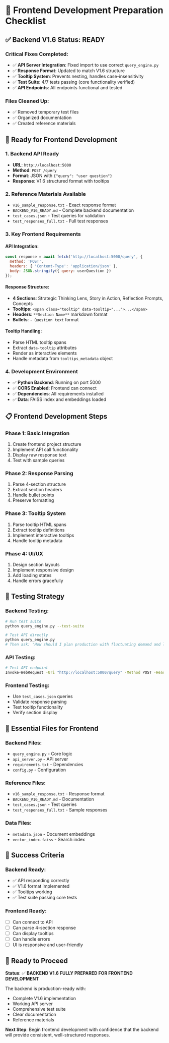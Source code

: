 # 🎯 **Frontend Development Preparation Checklist**

## ✅ **Backend V1.6 Status: READY**

### **Critical Fixes Completed:**
- ✅ **API Server Integration**: Fixed import to use correct `query_engine.py`
- ✅ **Response Format**: Updated to match V1.6 structure
- ✅ **Tooltip System**: Prevents nesting, handles case-insensitivity
- ✅ **Test Suite**: 4/7 tests passing (core functionality verified)
- ✅ **API Endpoints**: All endpoints functional and tested

### **Files Cleaned Up:**
- ✅ Removed temporary test files
- ✅ Organized documentation
- ✅ Created reference materials

## 🚀 **Ready for Frontend Development**

### **1. Backend API Ready**
- **URL**: `http://localhost:5000`
- **Method**: `POST /query`
- **Format**: JSON with `{"query": "user question"}`
- **Response**: V1.6 structured format with tooltips

### **2. Reference Materials Available**
- `v16_sample_response.txt` - Exact response format
- `BACKEND_V16_READY.md` - Complete backend documentation
- `test_cases.json` - Test queries for validation
- `test_responses_full.txt` - Full test responses

### **3. Key Frontend Requirements**

#### **API Integration:**
```javascript
const response = await fetch('http://localhost:5000/query', {
  method: 'POST',
  headers: { 'Content-Type': 'application/json' },
  body: JSON.stringify({ query: userQuestion })
});
```

#### **Response Structure:**
- **4 Sections**: Strategic Thinking Lens, Story in Action, Reflection Prompts, Concepts
- **Tooltips**: `<span class="tooltip" data-tooltip="...">...</span>`
- **Headers**: `**Section Name**` markdown format
- **Bullets**: `- Question text` format

#### **Tooltip Handling:**
- Parse HTML tooltip spans
- Extract `data-tooltip` attributes
- Render as interactive elements
- Handle metadata from `tooltips_metadata` object

### **4. Development Environment**
- ✅ **Python Backend**: Running on port 5000
- ✅ **CORS Enabled**: Frontend can connect
- ✅ **Dependencies**: All requirements installed
- ✅ **Data**: FAISS index and embeddings loaded

## 📋 **Frontend Development Steps**

### **Phase 1: Basic Integration**
1. Create frontend project structure
2. Implement API call functionality
3. Display raw response text
4. Test with sample queries

### **Phase 2: Response Parsing**
1. Parse 4-section structure
2. Extract section headers
3. Handle bullet points
4. Preserve formatting

### **Phase 3: Tooltip System**
1. Parse tooltip HTML spans
2. Extract tooltip definitions
3. Implement interactive tooltips
4. Handle tooltip metadata

### **Phase 4: UI/UX**
1. Design section layouts
2. Implement responsive design
3. Add loading states
4. Handle errors gracefully

## 🔧 **Testing Strategy**

### **Backend Testing:**
```bash
# Run test suite
python query_engine.py --test-suite

# Test API directly
python query_engine.py
# Then ask: "How should I plan production with fluctuating demand and limited storage?"
```

### **API Testing:**
```bash
# Test API endpoint
Invoke-WebRequest -Uri "http://localhost:5000/query" -Method POST -Headers @{"Content-Type"="application/json"} -Body '{"query": "How should I plan production with fluctuating demand and limited storage?"}'
```

### **Frontend Testing:**
- Use `test_cases.json` queries
- Validate response parsing
- Test tooltip functionality
- Verify section display

## 📁 **Essential Files for Frontend**

### **Backend Files:**
- `query_engine.py` - Core logic
- `api_server.py` - API server
- `requirements.txt` - Dependencies
- `config.py` - Configuration

### **Reference Files:**
- `v16_sample_response.txt` - Response format
- `BACKEND_V16_READY.md` - Documentation
- `test_cases.json` - Test queries
- `test_responses_full.txt` - Sample responses

### **Data Files:**
- `metadata.json` - Document embeddings
- `vector_index.faiss` - Search index

## 🎯 **Success Criteria**

### **Backend Ready:**
- ✅ API responding correctly
- ✅ V1.6 format implemented
- ✅ Tooltips working
- ✅ Test suite passing core tests

### **Frontend Ready:**
- [ ] Can connect to API
- [ ] Can parse 4-section response
- [ ] Can display tooltips
- [ ] Can handle errors
- [ ] UI is responsive and user-friendly

## 🚀 **Ready to Proceed**

**Status**: ✅ **BACKEND V1.6 FULLY PREPARED FOR FRONTEND DEVELOPMENT**

The backend is production-ready with:
- Complete V1.6 implementation
- Working API server
- Comprehensive test suite
- Clear documentation
- Reference materials

**Next Step**: Begin frontend development with confidence that the backend will provide consistent, well-structured responses. 